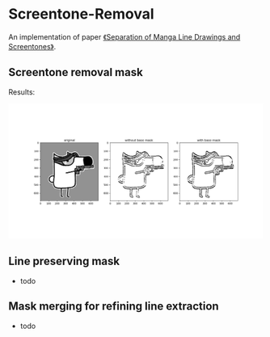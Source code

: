# Screentone-Removal

An implementation of paper [《Separation of Manga Line Drawings and Screentones》](https://www.researchgate.net/publication/277653033).

## Screentone removal mask

Results:

![image](https://github.com/Patrickctyyx/Screentone-Removal/blob/master/results/remove_mask.png)

## Line preserving mask

- todo

## Mask merging for refining line extraction

- todo
